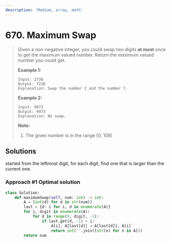 ```yaml
---
description: 'Medium, array, math'
---
```


# 670. Maximum Swap

> Given a non-negative integer, you could swap two digits **at most** once to get the maximum valued number. Return the maximum valued number you could get.
>
> **Example 1:**  
>
>
> ```text
> Input: 2736
> Output: 7236
> Explanation: Swap the number 2 and the number 7.
> ```
>
> **Example 2:**  
>
>
> ```text
> Input: 9973
> Output: 9973
> Explanation: No swap.
> ```
>
> **Note:**  
>
>
> 1. The given number is in the range \[0, 108\]

## Solutions

started from the leftmost digit, for each digit, find one that is larger than the current one.

### Approach \#1 Optimal solution

```python
class Solution:
    def maximumSwap(self, num: int) -> int:
        A = [int(d) for d in str(num)]
        last = {d: i for i, d in enumerate(A)}
        for i, digit in enumerate(A):
            for d in range(9, digit, -1):
                if last.get(d, -1) > i:
                    A[i], A[last[d]] = A[last[d]], A[i]
                    return int(''.join([str(n) for n in A]))
        return num
```

